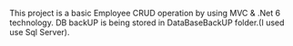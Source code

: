 This project is a basic Employee CRUD operation by using MVC & .Net 6 technology.
DB backUP is being stored in DataBaseBackUP folder.(I used use Sql Server).
